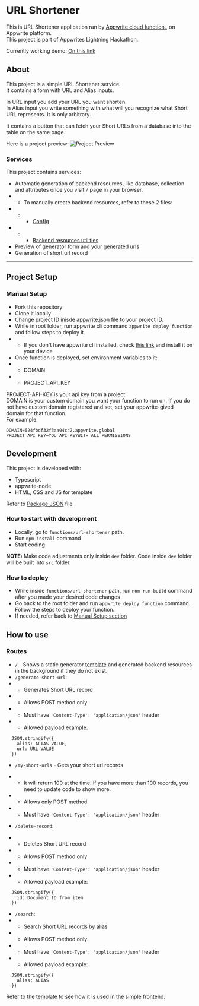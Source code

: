 # URL Shortener

This is URL Shortener application ran by [Appwrite cloud function.](https://appwrite.io), on Appwrite platform.  
This project is part of Appwrites Lightning Hackathon.  

Currently working demo: [On this link](6515fbdc6a7b8aa04c45.appwrite.global
)

## About

This project is a simple URL Shortener service.  
It contains a form with URL and Alias inputs.

In URL input you add your URL you want shorten.  
In Alias input you write something with what will you recognize what Short URL represents. It is only arbitrary. 

It contains a button that can fetch your Short URLs from a database into the table on the same page.

Here is a project preview:
![Project Preview](image.png)

### Services

This project contains services: 

- Automatic generation of backend resources, like database, collection and attributes once you visit `/` page in your browser. 
- - To manually create backend resources, refer to these 2 files:
- - - [Config](functions/url-shortener/dev/common/config.ts)
- - - [Backend resources utilities](functions/url-shortener/dev/common/backend-resources-utils.ts)
- Preview of generator form and your generated urls
- Generation of short url record

---

## Project Setup

### Manual Setup

- Fork this repository
- Clone it locally
- Change project ID inisde [appwrite.json](appwrite.json) file to your project ID.
- While in root folder, run appwrite cli command `appwrite deploy function` and follow steps to deploy it
- - If you don't have appwrite cli installed, check [this link](https://appwrite.io/docs/tooling/command-line/installation) and install it on your device
- Once function is deployed, set environment variables to it:
- - DOMAIN
- - PROJECT_API_KEY

PROJECT-API-KEY is your api key from a project.  
DOMAIN is your custom domain you want your function to run on. If you do not have custom domain registered and set, set your appwrite-gived domain for that function.  
For example:
```
DOMAIN=624fbdf32f3aa04c42.appwrite.global
PROJECT_API_KEY=YOU API KEYWITH ALL PERMISSIONS
```

## Development

This project is developed with: 
- Typescript
- appwrite-node
- HTML, CSS and JS for template

Refer to [Package JSON](package.json) file

### How to start with development

- Locally, go to `functions/url-shortener` path.
- Run `npm install` command
- Start coding

**NOTE:** Make code adjustments only inside `dev` folder. Code inside `dev` folder will be built into `src` folder.

### How to deploy

- While inside `functions/url-shortener` path, run `nom run build` command after you made your desired code changes
- Go back to the root folder and run `appwrite deploy function` command. Follow the steps to deploy your function. 
- If needed, refer back to [Manual Setup section](#manual-setup)

## How to use

### Routes

- `/` - Shows a static generator [template](functions/url-shortener/dev/ui/index.html) and generated backend resources in the background if they do not exist.
- `/generate-short-url`:
- - Generates Short URL record
- - Allows POST method only
- - Must have `'Content-Type': 'application/json'` header
- - Allowed payload example:
```
  JSON.stringify({
    alias: ALIAS VALUE,
    url: URL VALUE
  })
```
- `/my-short-urls` - Gets your short url records
- - It will return 100 at the time. if you have more than 100 records, you need to update code to show more.
- - Allows only POST method
- - Must have `'Content-Type': 'application/json'` header

- `/delete-record`:
- - Deletes Short URL record
- - Allows POST method only
- - Must have `'Content-Type': 'application/json'` header
- - Allowed payload example:
```
  JSON.stringify({
    id: Document ID from item
  })
```

- `/search`:
- - Search Short URL records by alias
- - Allows POST method only
- - Must have `'Content-Type': 'application/json'` header
- - Allowed payload example:
```
  JSON.stringify({
    alias: ALIAS
  })
```
Refer to the [template](functions/url-shortener/dev/ui/index.html) to see how it is used in the simple frontend.
